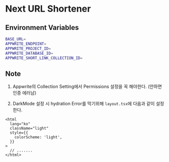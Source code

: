 # Next URL Shortener

## Environment Variables

```bash
BASE_URL=
APPWRITE_ENDPOINT=
APPWRITE_PROJECT_ID=
APPWRITE_DATABASE_ID=
APPWRITE_SHORT_LINK_COLLECTION_ID=
```

## Note

1. Appwrite의 Collection Setting에서 Permissions 설정을 꼭 해야한다. (안하면 인증 에러남)

2. DarkMode 설정 시 hydration Error를 막기위해 `layout.tsx`에 다음과 같이 설정한다.

```tsx
<html
  lang="ko"
  className="light"
  style={{
    colorScheme: 'light',
  }}
>
  // .......
</html>
```
